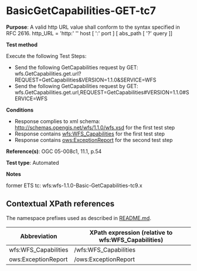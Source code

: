 # BasicGetCapabilities-GET-tc7

**Purpose**: A valid http URL value shall conform to the syntax specified in RFC 2616. http_URL = 'http:' '' host [ ':' port ] [ abs_path [ '?' query ]]

**Test method**

Execute the following Test Steps:

* Send the following GetCapabilities request by GET: wfs.GetCapabilities.get.url?REQUEST=GetCapabilities&VERSION=1.1.0&SERVICE=WFS
* Send the following GetCapabilities request by GET: wfs.GetCapabilities.get.url,REQUEST=GetCapabilities#VERSION=1.1.0#SERVICE=WFS

**Conditions**

* Response complies to xml schema: http://schemas.opengis.net/wfs/1.1.0/wfs.xsd for the first test step
* Response contains [wfs:WFS_Capabilities](#wfs:WFS_Capabilities) for the first test step
* Response contains [ows:ExceptionReport](#ows:ExceptionReport) for the second test step


**Reference(s)**: OGC 05-008c1, 11.1, p.54

**Test type**: Automated

**Notes**

former ETS tc: wfs:wfs-1.1.0-Basic-GetCapabilities-tc9.x


## Contextual XPath references

The namespace prefixes used as described in [README.md](./README.md#namespaces).

Abbreviation                                   |  XPath expression (relative to wfs:WFS_Capabilities)
-----------------------------------------------| -------------------------------------------------------------------------
wfs:WFS_Capabilities <a name="wfs:WFS_Capabilities"></a>   | /wfs:WFS_Capabilities
ows:ExceptionReport <a name="ows:ExceptionReport"></a>   | /ows:ExceptionReport

